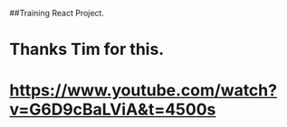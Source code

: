 ##Training React Project. 
# Thanks Tim for this. 
# https://www.youtube.com/watch?v=G6D9cBaLViA&t=4500s

